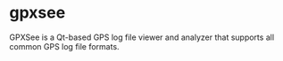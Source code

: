 # gpxsee
GPXSee is a Qt-based GPS log file viewer and analyzer that supports all common GPS log file formats.
